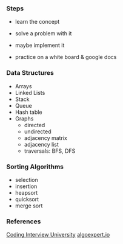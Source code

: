 ### Steps

- learn the concept
- solve a problem with it
- maybe implement it

- practice on a white board & google docs

### Data Structures

- Arrays
- Linked Lists
- Stack
- Queue
- Hash table
- Graphs
  - directed
  - undirected
  - adjacency matrix
  - adjacency list
  - traversals: BFS, DFS

### Sorting Algorithms

- selection
- insertion
- heapsort
- quicksort
- merge sort

### References

[Coding Interview University](https://github.com/jwasham/coding-interview-university)
[algoexpert.io](https://algoexpert.io)
